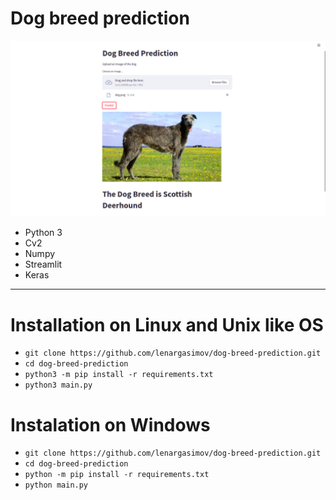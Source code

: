 # Dog breed prediction

![](screen.png)

- Python 3
- Cv2
- Numpy
- Streamlit
- Keras

---

# Installation on Linux and Unix like OS

- `git clone https://github.com/lenargasimov/dog-breed-prediction.git`
- `cd dog-breed-prediction`
- `python3 -m pip install -r requirements.txt`
- `python3 main.py`

# Instalation on Windows

- `git clone https://github.com/lenargasimov/dog-breed-prediction.git`
- `cd dog-breed-prediction`
- `python -m pip install -r requirements.txt`
- `python main.py`
